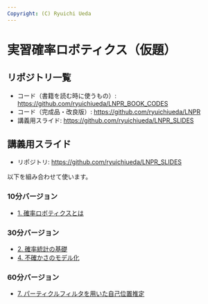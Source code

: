 ```yaml
---
Copyright: (C) Ryuichi Ueda
---
```


# 実習確率ロボティクス（仮題）

## リポジトリ一覧

* コード（書籍を読む時に使うもの）: https://github.com/ryuichiueda/LNPR_BOOK_CODES
* コード（完成品・改良版）: https://github.com/ryuichiueda/LNPR
* 講義用スライド: https://github.com/ryuichiueda/LNPR_SLIDES

## 講義用スライド

* リポジトリ: https://github.com/ryuichiueda/LNPR_SLIDES

以下を組み合わせて使います。

### 10分バージョン

* [1. 確率ロボティクスとは](https://ryuichiueda.github.io/LNPR_SLIDES/contents/20190424_chubu-u_robot_flontier1.html)

### 30分バージョン

* [2. 確率統計の基礎](https://ryuichiueda.github.io/LNPR_SLIDES/30min/chap2_30min.html)
* [4. 不確かさのモデル化](https://ryuichiueda.github.io/LNPR_SLIDES/30min/chap4_30min.html)


### 60分バージョン

* [7. パーティクルフィルタを用いた自己位置推定](https://ryuichiueda.github.io/LNPR_SLIDES/30min/chap5_60min.html)
